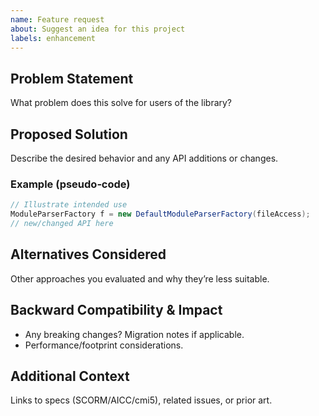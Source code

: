 ```yaml
---
name: Feature request
about: Suggest an idea for this project
labels: enhancement
---
```


## Problem Statement
What problem does this solve for users of the library?

## Proposed Solution
Describe the desired behavior and any API additions or changes.

### Example (pseudo‑code)
```java
// Illustrate intended use
ModuleParserFactory f = new DefaultModuleParserFactory(fileAccess);
// new/changed API here
```

## Alternatives Considered
Other approaches you evaluated and why they’re less suitable.

## Backward Compatibility & Impact
- Any breaking changes? Migration notes if applicable.
- Performance/footprint considerations.

## Additional Context
Links to specs (SCORM/AICC/cmi5), related issues, or prior art.

